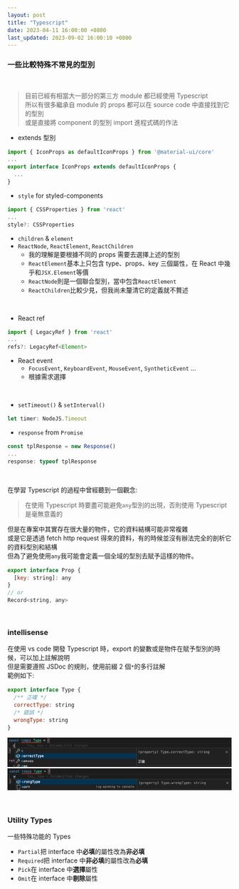 ```yaml
---
layout: post
title: "Typescript"
date: 2023-04-11 16:00:00 +0800
last_updated: 2023-09-02 16:00:10 +0800
---
```


### 一些比較特殊不常見的型別

<br>

> 目前已經有相當大一部分的第三方 module 都已經使用 Typescript  
> 所以有很多繼承自 module 的 props 都可以在 source code 中直接找到它的型別  
> 或是直接將 component 的型別 import 進程式碼的作法

- extends 型別
```js
import { IconProps as defaultIconProps } from '@material-ui/core'
...
export interface IconProps extends defaultIconProps {
  ...
}
```

- `style` for styled-components
```js
import { CSSProperties } from 'react'
...
style?: CSSProperties
```

- `children` & `element`
- `ReactNode`, `ReactElement`, `ReactChildren`
  - 我的理解是要根據不同的 props 需要去選擇上述的型別
  - `ReactElement`基本上只包含 type、props、key 三個屬性，在 React 中幾乎和`JSX.Element`等價
  - `ReactNode`則是一個聯合型別，當中包含`ReactElement`
  - `ReactChildren`比較少見，但我尚未釐清它的定義就不贅述

<br>

- React ref
```js
import { LegacyRef } from 'react'
...
refs?: LegacyRef<Element>
```

- React event
  - `FocusEvent`, `KeyboardEvent`, `MouseEvent`, `SyntheticEvent` ...
  - 根據需求選擇

<br>

- `setTimeout()` & `setInterval()`
```js
let timer: NodeJS.Timeout
```

- `response` from `Promise`
```js
const tplResponse = new Response()
...
response: typeof tplResponse
```

<br>

在學習 Typescript 的過程中曾經聽到一個觀念:
> 在使用 Typescript 時要盡可能避免`any`型別的出現，否則使用 Typescript 是毫無意義的

但是在專案中其實存在很大量的物件，它的資料結構可能非常複雜  
或是它是透過 fetch http request 得來的資料，有的時候並沒有辦法完全的剖析它的資料型別和結構  
但為了避免使用`any`我可能會定義一個全域的型別去賦予這樣的物件。
```js
export interface Prop {
  [key: string]: any
}
// or
Record<string, any>
```

<br>

### intellisense

在使用 vs code 開發 Typescript 時，export 的變數或是物件在賦予型別的時候，可以加上註解說明  
但是需要遵照 JSDoc 的規則，使用前綴 2 個`*`的多行註解  
範例如下:  
```js
export interface Type {
  /** 正確 */
  correctType: string
  /* 錯誤 */
  wrongType: string
}
```
![intellisense_correctType.png](/assets/intellisense_correctType.png)  
![intellisense_wrongType.png](/assets/intellisense_wrongType.png)

<br>

### Utility Types

一些特殊功能的 Types

- `Partial`把 interface 中**必填**的屬性改為**非必填**
- `Required`把 interface 中**非必填**的屬性改為**必填**
- `Pick`在 interface 中**選擇**屬性
- `Omit`在 interface 中**剔除**屬性

<br>
